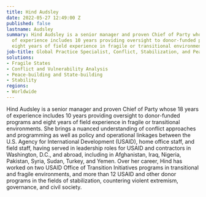 ```yaml
---
title: Hind Audsley
date: 2022-05-27 12:49:00 Z
published: false
lastname: Audsley
summary: Hind Audsley is a senior manager and proven Chief of Party whose 18 years
  of experience includes 10 years providing oversight to donor-funded programs and
  eight years of field experience in fragile or transitional environments.
job-title: Global Practice Specialist, Conflict, Stabilization, and Peacebuilding
solutions:
- Fragile States
- Conflict and Vulnerability Analysis
- Peace-building and State-building
- Stability
regions:
- Worldwide
---
```


Hind Audsley is a senior manager and proven Chief of Party whose 18 years of experience includes 10 years providing oversight to donor-funded programs and eight years of field experience in fragile or transitional environments. She brings a nuanced understanding of conflict approaches and programming as well as policy and operational linkages between the U.S. Agency for International Development (USAID), home office staff, and field staff, having served in leadership roles for USAID and contractors in Washington, D.C., and abroad, including in Afghanistan, Iraq, Nigeria, Pakistan, Syria, Sudan, Turkey, and Yemen. Over her career, Hind has worked on two USAID Office of Transition Initiatives programs in transitional and fragile environments, and more than 12 USAID and other donor programs in the fields of stabilization, countering violent extremism, governance, and civil society.